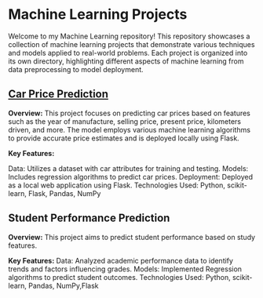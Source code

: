 # Machine Learning Projects
Welcome to my Machine Learning repository! This repository showcases a collection of machine learning projects that demonstrate various techniques and models applied to real-world problems. Each project is organized into its own directory, highlighting different aspects of machine learning from data preprocessing to model deployment.

## [Car Price Prediction](https://github.com/Fatimarz/Machine-Learning-Projects/tree/main/Student_performance_prediction)
**Overview:** This project focuses on predicting car prices based on features such as the year of manufacture, selling price, present price, kilometers driven, and more. The model employs various machine learning algorithms to provide accurate price estimates and is deployed locally using Flask.

**Key Features:**

Data: Utilizes a dataset with car attributes for training and testing.
Models: Includes regression algorithms to predict car prices.
Deployment: Deployed as a local web application using Flask.
Technologies Used: Python, scikit-learn, Flask, Pandas, NumPy

## Student Performance Prediction
**Overview:** This project aims to predict student performance based on study features. 

**Key Features:**
Data: Analyzed academic performance data to identify trends and factors influencing grades.
Models: Implemented Regression algorithms to predict student outcomes.
Technologies Used: Python, scikit-learn, Pandas, NumPy,Flask
